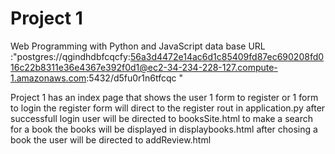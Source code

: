 # Project 1

Web Programming with Python and JavaScript
data base URL :"postgres://qgindhdbfcqcfy:56a3d4472e14ac6d1c85409fd87ec690208fd016c22b8311e36e4367e392f0d1@ec2-34-234-228-127.compute-1.amazonaws.com:5432/d5fu0r1n6tfcqc
"

Project 1 has an index page that shows the user 1 form to register or 1 form to login
the register form will direct to the register rout in application.py 
after successfull login user will be directed to booksSite.html to make a search for a book
the books will be displayed in displaybooks.html
after chosing a book the user will be directed to addReview.html
